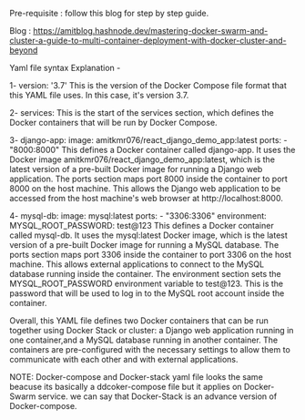 Pre-requisite : follow this blog for step by step guide.

Blog : https://amitblog.hashnode.dev/mastering-docker-swarm-and-cluster-a-guide-to-multi-container-deployment-with-docker-cluster-and-beyond


Yaml file syntax Explanation -

1-  version: '3.7'
    This is the version of the Docker Compose file format that this YAML file uses. In this case, it's version 3.7.

2- services:
   This is the start of the services section, which defines the Docker containers that will be run by Docker Compose.

3-  django-app:
    image: amitkmr076/react_django_demo_app:latest
    ports:
      - "8000:8000"
   This defines a Docker container called django-app. It uses the Docker image amitkmr076/react_django_demo_app:latest, which is the latest version of a pre-built Docker image for running a Django web application. The ports section maps port 8000 inside the container to port 8000 on the host machine. This allows the Django web application to be accessed from the host machine's web browser at http://localhost:8000.

4-  mysql-db:
    image: mysql:latest
    ports:
      - "3306:3306"
    environment:
      MYSQL_ROOT_PASSWORD: test@123
This defines a Docker container called mysql-db. It uses the mysql:latest Docker image, which is the latest version of a pre-built Docker image for 
running a MySQL database. The ports section maps port 3306 inside the container to port 3306 on the host machine. This allows external applications 
to connect to the MySQL database running inside the container. The environment section sets the MYSQL_ROOT_PASSWORD environment variable to test@123.
This is the password that will be used to log in to the MySQL root account inside the container.

Overall, this YAML file defines two Docker containers that can be run together using Docker Stack or cluster: a Django web application running in one 
container,and a MySQL database running in another container. The containers are pre-configured with the necessary settings to allow them to communicate 
with each other and with external applications.

NOTE: Docker-compose and Docker-stack yaml file looks the same beacuse its basically a ddcoker-compose file but it applies on Docker-Swarm service.
we can say that Docker-Stack is an advance version of Docker-compose.
